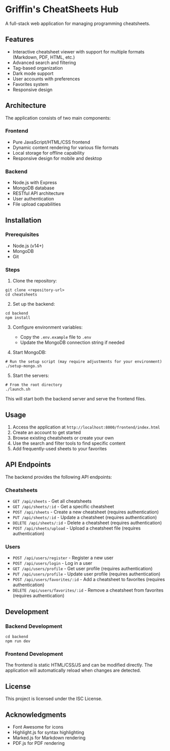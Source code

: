 # Griffin's CheatSheets Hub

A full-stack web application for managing programming cheatsheets.

## Features

- Interactive cheatsheet viewer with support for multiple formats (Markdown, PDF, HTML, etc.)
- Advanced search and filtering
- Tag-based organization
- Dark mode support
- User accounts with preferences
- Favorites system
- Responsive design

## Architecture

The application consists of two main components:

### Frontend
- Pure JavaScript/HTML/CSS frontend
- Dynamic content rendering for various file formats
- Local storage for offline capability
- Responsive design for mobile and desktop

### Backend
- Node.js with Express
- MongoDB database
- RESTful API architecture
- User authentication
- File upload capabilities

## Installation

### Prerequisites
- Node.js (v14+)
- MongoDB
- Git

### Steps

1. Clone the repository:
```
git clone <repository-url>
cd cheatsheets
```

2. Set up the backend:
```
cd backend
npm install
```

3. Configure environment variables:
   - Copy the `.env.example` file to `.env`
   - Update the MongoDB connection string if needed

4. Start MongoDB:
```
# Run the setup script (may require adjustments for your environment)
./setup-mongo.sh
```

5. Start the servers:
```
# From the root directory
./launch.sh
```

This will start both the backend server and serve the frontend files.

## Usage

1. Access the application at `http://localhost:8000/frontend/index.html`
2. Create an account to get started
3. Browse existing cheatsheets or create your own
4. Use the search and filter tools to find specific content
5. Add frequently-used sheets to your favorites

## API Endpoints

The backend provides the following API endpoints:

### Cheatsheets
- `GET /api/sheets` - Get all cheatsheets
- `GET /api/sheets/:id` - Get a specific cheatsheet
- `POST /api/sheets` - Create a new cheatsheet (requires authentication)
- `PUT /api/sheets/:id` - Update a cheatsheet (requires authentication)
- `DELETE /api/sheets/:id` - Delete a cheatsheet (requires authentication)
- `POST /api/sheets/upload` - Upload a cheatsheet file (requires authentication)

### Users
- `POST /api/users/register` - Register a new user
- `POST /api/users/login` - Log in a user
- `GET /api/users/profile` - Get user profile (requires authentication)
- `PUT /api/users/profile` - Update user profile (requires authentication)
- `POST /api/users/favorites/:id` - Add a cheatsheet to favorites (requires authentication)
- `DELETE /api/users/favorites/:id` - Remove a cheatsheet from favorites (requires authentication)

## Development

### Backend Development
```
cd backend
npm run dev
```

### Frontend Development
The frontend is static HTML/CSS/JS and can be modified directly. The application will automatically reload when changes are detected.

## License

This project is licensed under the ISC License.

## Acknowledgments

- Font Awesome for icons
- Highlight.js for syntax highlighting
- Marked.js for Markdown rendering
- PDF.js for PDF rendering 